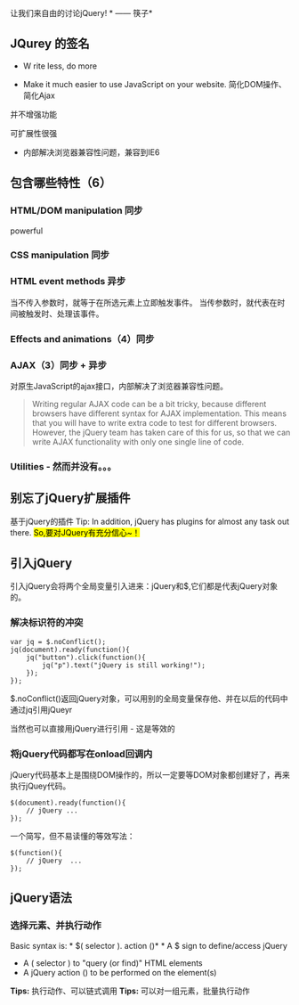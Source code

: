 
让我们来自由的讨论jQuery!      * —— 筷子*




## JQurey 的签名

* W rite less, do more


* Make it much easier to use JavaScript on your website. 简化DOM操作、简化Ajax


并不增强功能

可扩展性很强


* 内部解决浏览器兼容性问题，兼容到IE6




## 包含哪些特性（6）
### HTML/DOM manipulation 同步
powerful
### CSS manipulation 同步
### HTML event methods 异步
当不传入参数时，就等于在所选元素上立即触发事件。
当传参数时，就代表在时间被触发时、处理该事件。


### Effects and animations（4）同步
### AJAX（3）同步 + 异步
对原生JavaScript的ajax接口，内部解决了浏览器兼容性问题。
> Writing regular AJAX code can be a bit tricky, because different browsers have different syntax for AJAX implementation. This means that you will have to write extra code to test for different browsers. However, the jQuery team has taken care of this for us, so that we can write AJAX functionality with only one single line of code.



### Utilities - 然而并没有。。。




## 别忘了jQuery扩展插件
基于jQuery的插件
Tip:  In addition, jQuery has plugins for almost any task out there. <mark>So,要对JQuery有充分信心~！</mark>



## 引入jQuery
<script src="jquery-1.12.0.min.js"></script>



引入jQuery会将两个全局变量引入进来：jQuery和$,它们都是代表jQuery对象的。


### 解决标识符的冲突

```
var jq = $.noConflict();
jq(document).ready(function(){
    jq("button").click(function(){
        jq("p").text("jQuery is still working!");
    });
});

```
$.noConflict()返回jQuery对象，可以用别的全局变量保存他、并在以后的代码中通过jq引用jQueyr

当然也可以直接用jQuery进行引用 - 这是等效的


### 将jQuery代码都写在onload回调内
jQuery代码基本上是围绕DOM操作的，所以一定要等DOM对象都创建好了，再来执行jQuey代码。
```
$(document).ready(function(){
    // jQuery ...
});

```
一个简写，但不易读懂的等效写法：
```
$(function(){
    // jQuery  ...
});

```
## jQuery语法
### 选择元素、并执行动作


Basic syntax is: * $( selector ). action ()* * A $ sign to define/access jQuery
* A ( selector ) to "query (or find)" HTML elements
* A jQuery  action () to be performed on the element(s)



**Tips:**  执行动作、可以链式调用
**Tips:**  可以对一组元素，批量执行动作













